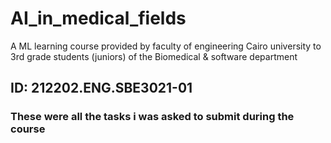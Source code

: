# AI_in_medical_fields
A ML learning course provided by faculty of engineering Cairo university to 3rd grade students (juniors) of the Biomedical &amp; software department 


## ID: 212202.ENG.SBE3021-01


### These were all the tasks i was asked to submit during the course

